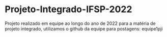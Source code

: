# Projeto-Integrado-IFSP-2022
Projeto realizado em equipe ao longo do ano de 2022 para a matéria de projeto integrado, utilizamos o github da equipe para postagens: equipe1pji
